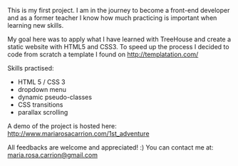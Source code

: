 This is my first project.
I am in the journey to become a front-end developer and as a former teacher I know how much practicing is important when learning new skills.

My goal here was to apply what I have learned with TreeHouse and create a static website with HTML5 and CSS3. To speed up the process I decided to code from scratch a template I found on http://templatation.com/

Skills practised:
- HTML 5 / CSS 3
- dropdown menu
- dynamic pseudo-classes
- CSS transitions
- parallax scrolling

A demo of the project is hosted here: http://www.mariarosacarrion.com/1st_adventure

All feedbacks are welcome and appreciated! :)
You can contact me at: maria.rosa.carrion@gmail.com
